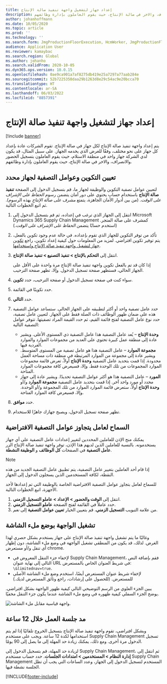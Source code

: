 ```yaml
---
title: إعداد جهاز لتشغيل واجهة تنفيذ صالة الإنتاج‬
description: يتم إعداد واجهة تنفيذ صالة الإنتاج لكل جهاز في صالة الإنتاج. تقوم الشركات عادة بإعداد كل جهاز على نحو مختلف، وفقًا للغرض الذي يخدمه الجهاز. على سبيل المثال، قد يكون لدي الشركة جهاز واحد في منطقة الاستلام، حيث يقوم العاملون بتسجيل الحضور والانصراف، والاخر في صالة الإنتاج، حيث يقوم العاملون بإدارة وظائفهم.
author: johanhoffmann
ms.date: 10/05/2020
ms.topic: article
ms.prod: ''
ms.technology: ''
ms.search.form: JmgProductionFloorExecution, HcmWorker, JmgProductionFloorExecutionDeviceConfiguration
audience: Application User
ms.reviewer: kamaybac
ms.search.region: Global
ms.author: johanho
ms.search.validFrom: 2020-10-05
ms.dyn365.ops.version: 10.0.15
ms.openlocfilehash: 0ae9ca901a7af8275db419e25a7297a77aab284e
ms.sourcegitcommit: 52b7225350daa29b1263d8e29c54ac9e20bcca70
ms.translationtype: HT
ms.contentlocale: ar-SA
ms.lasthandoff: 06/03/2022
ms.locfileid: "8857391"
---
```

# <a name="set-up-a-device-to-run-the-production-floor-execution-interface"></a>إعداد جهاز لتشغيل واجهة تنفيذ صالة الإنتاج‬

[!include [banner](../includes/banner.md)]

يتم إعداد واجهة تنفيذ صالة الإنتاج لكل جهاز في صالة الإنتاج. تقوم الشركات عادة بإعداد كل جهاز على نحو مختلف، وفقًا للغرض الذي يخدمه الجهاز. على سبيل المثال، قد يكون لدي الشركة جهاز واحد في منطقة الاستلام، حيث يقوم العاملون بتسجيل الحضور والانصراف، والاخر في صالة الإنتاج، حيث يقوم العاملون بإدارة وظائفهم.

## <a name="set-the-configuration-and-filters-for-a-specific-device"></a>تعيين التكوين وعوامل التصفية لجهاز محدد

لتعيين عوامل تصفية التكوين والوظيفة لجهاز ما، قم بتسجيل الدخول إلى الصفحة **تنفيذ صالة الإنتاج‬‬** باستخدام حساب يحتوي على دور أمان يتضمن رسوم *الحفاظ على الإشراف على الوقت*. (من بين أدوار الأمان الجاهزة، يتمتع *مشرف على صالة الإنتاج* بهذه الرسوم). ثم اتبع الخطوات التالية.

1. انتقل إلى الجهاز الذي ترغب في إعداده، ثم قم بتسجيل الدخول إلى Microsoft Dynamics 365 Supply Chain Management كمشرف على صالة المتجر. (استخدم حسابًا يتضمن *الحفاظ على الإشراف على الوقت*.)
1. تأكد من توفر التكوين للجهاز الذي تقوم بإعداده. في حالة عدم وجود تكوين بالفعل، يتم توفير تكوين افتراضي. لمزيد من المعلومات حول كيفية إعداد تكوين، راجع [تكوين جهاز لتشغيل واجهة تنفيذ صالة الإنتاج‬ واستخدامها](production-floor-execution-configure.md).
1. انتقل إلى **التحكم بالإنتاج \> تنفيذ التصنيع \> تنفيذ صالة الإنتاج**.

    إذا كان قد تم بالفعل تكوين واجهة تنفيذ صالة الإنتاج مرة واحدة على الأقل على الجهاز الحالي، فستظهر صفحة تسجيل الدخول. وإلا، تظهر صفحة الترحيب.

1. سواء كنت في صفحة تسجيل الدخول أو صفحة الترحيب، حدد **تكوين**.
1. حدد تكوينًا في القائمة.
1. حدد **التالي**.
1. حدد عامل تصفية واحد أو أكثر لتطبيقه على الجهاز الحالي. ستساعد عوامل التصفية هذه على ضمان ظهور الوظائف ذات الصلة فقط على الجهاز. لتعيين عامل تصفية، حدد نوع عامل التصفية لفتح قائمة القيم، ثم حدد القيمة المراد تصفيتها. تتوفر عوامل التصفية التالية:

    - **وحدة الإنتاج** – يُعد عامل التصفية هذا عامل التصفية ذي المستوى الأعلى. ويشير عادة إلى منطقة عمل كبيرة تحتوي على العديد من مجموعات الموارد والموارد الفردية فيها.
    - **مجموعة الموارد** – عامل التصفية هذا هو عامل تصفية من المستوى المتوسط. ويشير عادة إلى مجموعة من الموارد المرتبطة في منطقة ذات مساحة العمل محدودة. إذا قمت بتحديد عامل التصفية **وحدة الإنتاج** أولاً، تعرض قائمة مجموعات الموارد المجموعات من تلك الوحدة فقط. وإلا، فسيعرض كافة مجموعات الموارد المتاحة.
    - **المورد** – عامل التصفية هذا هو أكثر عوامل التصفية تحديدًا. ويشير عادة إلى جهاز محدد أو مورد واحد آخر. إذا قمت بتحديد عامل التصفية **مجموعة الموارد** و/أو **وحدة الإنتاج** أولاً، ستعرض قائمة الموارد الموارد من تلك المجموعة و/أو الوحدة. وإلا، فسيعرض كافة الموارد المتاحة.

1. حدد **موافق**.
1. تظهر صفحة تسجيل الدخول، ويصبح جهازك جاهزًا للاستخدام.

## <a name="allow-a-worker-to-override-the-default-filters"></a>السماح لعامل يتجاوز عوامل التصفية الافتراضية

يمكنك منح الإذن للعاملين المحددين لتغيير إعدادات عامل التصفية على أي جهاز يستخدمونه. بالنسبة للعاملين الذين لديهم هذا الإذن، توفر واجهة تنفيذ صالة الإنتاج الزر **عامل التصفية** في الصفحات **كل الوظائف** و **الوظيفة النشطة**.

> [!NOTE]
> إذا قام أحد العاملين بتغيير عامل التصفية، يتم تطبيق عامل التصفية الجديد من هذه النقطة، لكافة المستخدمين الذين يسجلون الدخول إلى الجهاز.

للسماح لعامل بتجاوز عوامل التصفية الافتراضية الخاصة بالوظيفة التي تم إعدادها لأحد الأجهزة، اتبع الخطوات التالية.

1. انتقل إلى **الوقت والحضور \> الإعداد \> عاملو التسجيل الزمني**.
1. حدد عاملاً في القائمة لفتح الصفحة **عاملو التسجيل الزمني**.
1. من علامة التبويب **التسجيل الزمني**، قم بتعيين الخيار **تعيين عوامل التصفية** إلى *نعم*.

## <a name="run-the-interface-in-full-screen-mode"></a>تشغيل الواجهة بوضع ملء الشاشة

وغالبًا ما يتم تشغيل واجهة تنفيذ صالة الإنتاج على جهاز يستخدم بشكل حصري لهذا الغرض. لذلك، قد يكون من المنطقي تشغيل الواجهة في وضع ملء الشاشة، دون إظهار أي تنقل و/أو مستعرض chrome.

- لإخفاء جزء التنقل المعروض في Supply Chain Management، فقم بإضافة النص التالي إلى نهاية عنوان URL في شريط العنوان الخاص بالمستعرض: `\&limitednav=true`.
- لإخفاء شريط عنوان المستعرض أيضًا، استخدم وضع ملء الشاشة الأصلي للمستعرض. (للحصول على إرشادات، راجع وثائق المستعرض لديك.)

يبين الجزء العلوي من الرسم التوضيحي التالي كيفية ظهور الواجهة بشكل افتراضي. يوضح الجزء السفلي كيفية ظهوره في وضع ملء الشاشة عندما يكون جزء التنقل مخفيًا.

![واجهة قياسية مقابل ملء الشاشة.](media/pfei-full-screen.png "واجهة قياسية مقابل ملء الشاشة")

## <a name="extend-the-session-past-12-hours"></a>مد جلسة العمل خلال 12 ساعة

وبشكل افتراضي، تقوم واجهة تنفيذ صالة الإنتاج‬ بتسجيل الخروج تلقائيًا إذا لم يتم استخدامها لكدة 12 ساعة. ويجب على مستخدم Supply Chain Management تسجيل الدخول مرة أخرى. ومع ذلك، يمكنك زيادة حد المهلة إلى ما يصل إلى 90 يومًا.

لزيادة حد المهلة، قم بتسجيل الدخول إلى Supply Chain Management، ثم انتقل إلى **إدارة النظام \> المستخدمين \> امتدادات الجلسات**. حدد حساب مستخدم Supply Chain Management المستخدم لتسجيل الدخول إلى الجهاز، وعدد الساعات التي يجب أن تظل الجلسة نشطة فيها.


[!INCLUDE[footer-include](../../includes/footer-banner.md)]
